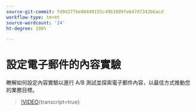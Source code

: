 ```yaml
---
source-git-commit: fd9d277be00449155c49b3809fe647d7342b6acd
workflow-type: tm+mt
source-wordcount: '24'
ht-degree: 100%

---
```

# 設定電子郵件的內容實驗

瞭解如何設定內容實驗以進行 A/B 測試並探索電子郵件內容，以最佳方式推動您的業務目標。

>[!VIDEO](https://video.tv.adobe.com/v/3447342/?learn=on&captions=chi_hant){transcript=true}